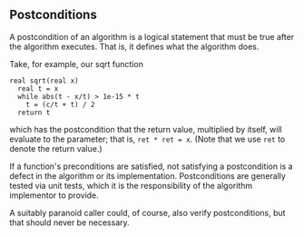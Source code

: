 ## Postconditions

A postcondition of an algorithm
is a logical statement that must be true
after the algorithm executes.
That is, it defines what the algorithm does.

Take, for example, our sqrt function
```
real sqrt(real x)
  real t = x
  while abs(t - x/t) > 1e-15 * t
    t = (c/t + t) / 2
  return t
```
which has the postcondition that the return value,
multiplied by itself,
will evaluate to the parameter;
that is, `ret * ret = x`.
(Note that we use `ret` to denote the return value.)

If a function's preconditions are satisfied,
not satisfying a postcondition
is a defect in the algorithm
or its implementation.
Postconditions are generally tested
via unit tests,
which it is the responsibility
of the algorithm implementor to provide.

A suitably paranoid caller could, of course,
also verify postconditions,
but that should never be necessary.
